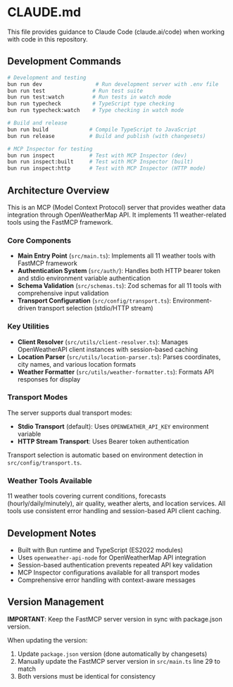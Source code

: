 # CLAUDE.md

This file provides guidance to Claude Code (claude.ai/code) when working with code in this repository.

## Development Commands

```bash
# Development and testing
bun run dev                 # Run development server with .env file
bun run test               # Run test suite
bun run test:watch         # Run tests in watch mode
bun run typecheck          # TypeScript type checking
bun run typecheck:watch    # Type checking in watch mode

# Build and release
bun run build             # Compile TypeScript to JavaScript
bun run release           # Build and publish (with changesets)

# MCP Inspector for testing
bun run inspect           # Test with MCP Inspector (dev)
bun run inspect:built     # Test with MCP Inspector (built)
bun run inspect:http      # Test with MCP Inspector (HTTP mode)
```

## Architecture Overview

This is an MCP (Model Context Protocol) server that provides weather data integration through OpenWeatherMap API. It implements 11 weather-related tools using the FastMCP framework.

### Core Components

- **Main Entry Point** (`src/main.ts`): Implements all 11 weather tools with FastMCP framework
- **Authentication System** (`src/auth/`): Handles both HTTP bearer token and stdio environment variable authentication
- **Schema Validation** (`src/schemas.ts`): Zod schemas for all 11 tools with comprehensive input validation
- **Transport Configuration** (`src/config/transport.ts`): Environment-driven transport selection (stdio/HTTP stream)

### Key Utilities

- **Client Resolver** (`src/utils/client-resolver.ts`): Manages OpenWeatherAPI client instances with session-based caching
- **Location Parser** (`src/utils/location-parser.ts`): Parses coordinates, city names, and various location formats
- **Weather Formatter** (`src/utils/weather-formatter.ts`): Formats API responses for display

### Transport Modes

The server supports dual transport modes:
- **Stdio Transport** (default): Uses `OPENWEATHER_API_KEY` environment variable
- **HTTP Stream Transport**: Uses Bearer token authentication

Transport selection is automatic based on environment detection in `src/config/transport.ts`.

### Weather Tools Available

11 weather tools covering current conditions, forecasts (hourly/daily/minutely), air quality, weather alerts, and location services. All tools use consistent error handling and session-based API client caching.

## Development Notes

- Built with Bun runtime and TypeScript (ES2022 modules)
- Uses `openweather-api-node` for OpenWeatherMap API integration
- Session-based authentication prevents repeated API key validation
- MCP Inspector configurations available for all transport modes
- Comprehensive error handling with context-aware messages

## Version Management

**IMPORTANT**: Keep the FastMCP server version in sync with package.json version.

When updating the version:
1. Update `package.json` version (done automatically by changesets)
2. Manually update the FastMCP server version in `src/main.ts` line 29 to match
3. Both versions must be identical for consistency